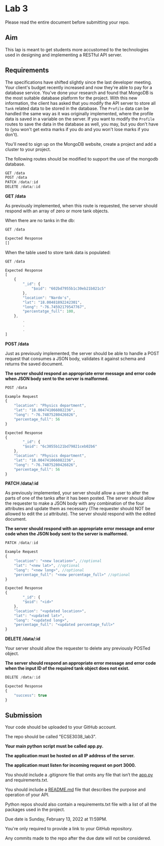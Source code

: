 # Lab 3

Please read the entire document before submitting your repo.

## Aim

This lap is meant to get students more accustomed to the technologies used in designing and implementing a RESTful API server.

## Requirements

The specifications have shifted slightly since the last developer meeting. Your client's budget recently increased and now they're able to pay for a database service. You've done your research and found that MongoDB is the most suitable database platform for the project. With this new information, the client has asked that you modify the API server to store all `Tank` related data to be stored in the database. The `Profile` data can be handled the same way as it was originally implemented, where the profile data is saved in a variable on the server. If you want to modify the `Profile` routes to save the data in the database as well, you may, but you don't have to (you won't get extra marks if you do and you won't lose marks if you don't).

You'll need to sign up on the MongoDB website, create a project and add a cluster to your project.

The following routes should be modified to support the use of the mongodb database.

```jsx
GET /data
POST /data
PATCH /data/:id
DELETE /data/:id
```

**GET /data**

As previously implemented, when this route is requested, the server should respond with an array of zero or more tank objects.

When there are no tanks in the db:

```jsx
GET /data

Expected Response
[]
```

When the table used to store tank data is populated:

```jsx
GET /data

Expected Response
[
    {
        "_id": {
            "$oid": "602bd7955b1c30eb21b821c5"
        },
        "location": "Nardo's",
        "lat": "18.00481892242301",
        "long": "-76.74592179547767",
        "percentatge_full": 100,
    },
		.
		.
		.
]
```

**POST /data**

Just as previously implemented, the server should be able to handle a POST request that consumes a JSON body, validates it against schema and returns the saved document.

**The server should respond an appropriate error message and error code when JSON body sent to the server is malformed.**

```jsx
POST /data

Example Request
{
    "location": "Physics department",
    "lat": "18.004741066082236",
    "long": "-76.74875280426826",
    "percentage_full": 56
}

Expected Response
{
		"_id": {
        "$oid": "6c3055b121bd79821ceb02b6"
    },
    "location": "Physics department",
    "lat": "18.004741066082236",
    "long": "-76.74875280426826",
    "percentage_full": 56
}
```

**PATCH /data/:id**

As previously implemented, your server should allow a user to alter the parts of one of the tanks after it has been posted. The server should allow the requester to make a JSON body with any combination of the four attributes and update them as necessary (The requester should NOT be allowed to edit the `id` attribute). The server should respond with the edited document.

**The server should respond with an appropriate error message and error code when the JSON body sent to the server is malformed.**

```jsx
PATCH /data/:id

Example Request
{
    "location": "<new location>", //optional
    "lat": "<new lat>", //optional
    "long": "<new long>", //optional
    "percentage_full": "<new percentage_full>" //optional
}

Expected Response
{
		"_id": {
        "$oid": "<id>"
    },
    "location": "<updated location>",
    "lat": "<updated lat>",
    "long": "<updated long>",
    "percentage_full": "<updated percentage_full>"
}
```

**DELETE /data/:id**

Your server should allow the requester to delete any previously POSTed object.

**The server should respond an appropriate error message and error code when the input ID of the required tank object does not exist.**

```jsx
DELETE /data/:id

Expected Response
{
    "success": true
}
```

## Submission

Your code should be uploaded to your GitHub account.

The repo should be called "ECSE3038_lab3".

**Your main python script must be called app.py.**

**The application must be hosted on all IP address of the server.**

**The application must listen for incoming request on port 3000.**

You should include a .gitignore file that omits any file that isn’t the [app.py](http://app.py) and requirements.txt.

You should include a [README.md](http://readme.md/) file that describes the purpose and operation of your API.

Python repos should also contain a requirements.txt file with a list of all the packages used in the project.

Due date is Sunday, February 13, 2022 at 11:59PM.

You're only required to provide a link to your GitHub repository.

Any commits made to the repo after the due date will not be considered.

